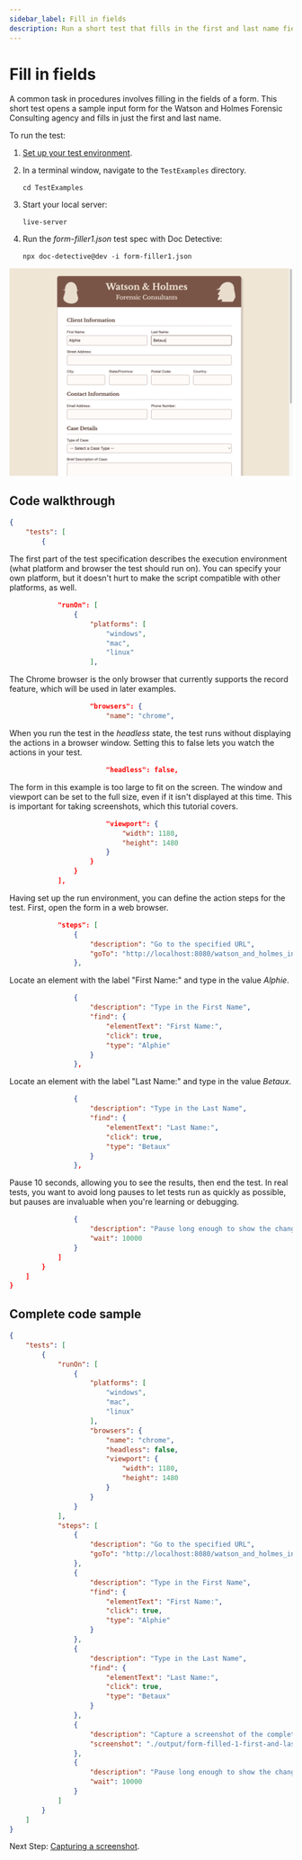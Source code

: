 ```yaml
---
sidebar_label: Fill in fields
description: Run a short test that fills in the first and last name fields in a form.
---
```


# Fill in fields

A common task in procedures involves filling in the fields of a form. This short test opens a sample input form for the Watson and Holmes Forensic Consulting agency and fills in just the first and last name.

To run the test:

1. [Set up your test environment](./set-up-your-test-environment).
2. In a terminal window, navigate to the `TestExamples` directory.
   
   ```shell
   cd TestExamples
   ```

3. Start your local server:

    ```shell
    live-server
    ```

3. Run the _form-filler1.json_ test spec with Doc Detective:

    ```shell
    npx doc-detective@dev -i form-filler1.json
    ```

![First and Last Names fields completed.](./img/form-filled-1-first-and-last-name.png)

## Code walkthrough

```json
{
    "tests": [
        {
```

The first part of the test specification describes the execution environment (what platform and browser the test should run on). You can specify your own platform, but it doesn't hurt to make the script compatible with other platforms, as well.

```json
            "runOn": [
                {
                    "platforms": [
                        "windows",
                        "mac",
                        "linux"
                    ],
```

The Chrome browser is the only browser that currently supports the record feature, which will be used in later examples.

```json
                    "browsers": {
                        "name": "chrome",
```

When you run the test in the _headless_ state, the test runs without displaying the actions in a browser window. Setting this to false lets you watch the actions in your test.

```json
                        "headless": false,
```

The form in this example is too large to fit on the screen. The window and viewport can be set to the full size, even if it isn't displayed at this time. This is important for taking screenshots, which this tutorial covers.

```json
                        "viewport": {
                            "width": 1180,
                            "height": 1480
                        }
                    }
                }
            ],
```

Having set up the run environment, you can define the action steps for the test. First, open the form in a web browser.

```json
            "steps": [
                {
                    "description": "Go to the specified URL",
                    "goTo": "http://localhost:8080/watson_and_holmes_intake_form.html"
                },
```

Locate an element with the label "First Name:" and type in the value _Alphie_.

```json
                {
                    "description": "Type in the First Name",
                    "find": {
                        "elementText": "First Name:",
                        "click": true,
                        "type": "Alphie"
                    }
                },
```

Locate an element with the label "Last Name:" and type in the value _Betaux_.

```json
                {
                    "description": "Type in the Last Name",
                    "find": {
                        "elementText": "Last Name:",
                        "click": true,
                        "type": "Betaux"
                    }
                },
```

Pause 10 seconds, allowing you to see the results, then end the test. In real tests, you want to avoid long pauses to let tests run as quickly as possible, but pauses are invaluable when you're learning or debugging.

```json
                {
                    "description": "Pause long enough to show the changes.",
                    "wait": 10000
                }
            ]
        }
    ]
}
```

## Complete code sample

```json
{
    "tests": [
        {
            "runOn": [
                {
                    "platforms": [
                        "windows",
                        "mac",
                        "linux"
                    ],
                    "browsers": {
                        "name": "chrome",
                        "headless": false,
                        "viewport": {
                            "width": 1180,
                            "height": 1480
                        }
                    }
                }
            ],
            "steps": [
                {
                    "description": "Go to the specified URL",
                    "goTo": "http://localhost:8080/watson_and_holmes_intake_form.html"
                },
                {
                    "description": "Type in the First Name",
                    "find": {
                        "elementText": "First Name:",
                        "click": true,
                        "type": "Alphie"
                    }
                },
                {
                    "description": "Type in the Last Name",
                    "find": {
                        "elementText": "Last Name:",
                        "click": true,
                        "type": "Betaux"
                    }
                },
                {
                    "description": "Capture a screenshot of the completed form.",
                    "screenshot": "./output/form-filled-1-first-and-last-name.png"
                },
                {
                    "description": "Pause long enough to show the changes.",
                    "wait": 10000
                }
            ]
        }
    ]
}
```
Next Step: [Capturing a screenshot](./capture-screenshot).
